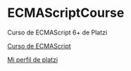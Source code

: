 # ECMAScriptCourse
Curso de ECMAScript 6+ de Platzi

[Curso de ECMAScript](https://platzi.com/cursos/ecmascript-6/)

[Mi perfil de platzi](https://platzi.com/p/danielbatres/)